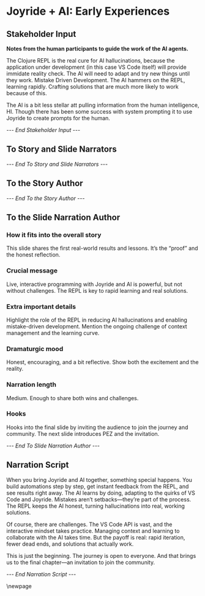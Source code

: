 # Joyride + AI: Early Experiences

## Stakeholder Input

**Notes from the human participants to guide the work of the AI agents.**

The Clojure REPL is the real cure for AI hallucinations, because the application under development (in this case VS Code itself) will provide immidate reality check. The AI will need to adapt and try new things until they work. Mistake Driven Development. The AI hammers on the REPL, learning rapidly. Crafting solutions that are much more likely to work because of this.

The AI is a bit less stellar att pulling information from the human intelligence, HI. Though there has been some success with system prompting it to use Joyride to create prompts for the human.

*--- End Stakeholder Input ---*

## To Story and Slide Narrators

*--- End To Story and Slide Narrators ---*

## To the Story Author

*--- End To the Story Author ---*


## To the Slide Narration Author

### How it fits into the overall story
This slide shares the first real-world results and lessons. It’s the “proof” and the honest reflection.

### Crucial message
Live, interactive programming with Joyride and AI is powerful, but not without challenges. The REPL is key to rapid learning and real solutions.

### Extra important details
Highlight the role of the REPL in reducing AI hallucinations and enabling mistake-driven development. Mention the ongoing challenge of context management and the learning curve.

### Dramaturgic mood
Honest, encouraging, and a bit reflective. Show both the excitement and the reality.

### Narration length
Medium. Enough to share both wins and challenges.

### Hooks
Hooks into the final slide by inviting the audience to join the journey and community. The next slide introduces PEZ and the invitation.

*--- End To Slide Narration Author ---*

## Narration Script

When you bring Joyride and AI together, something special happens. You build automations step by step, get instant feedback from the REPL, and see results right away. The AI learns by doing, adapting to the quirks of VS Code and Joyride. Mistakes aren’t setbacks—they’re part of the process. The REPL keeps the AI honest, turning hallucinations into real, working solutions.

Of course, there are challenges. The VS Code API is vast, and the interactive mindset takes practice. Managing context and learning to collaborate with the AI takes time. But the payoff is real: rapid iteration, fewer dead ends, and solutions that actually work.

This is just the beginning. The journey is open to everyone. And that brings us to the final chapter—an invitation to join the community.

*--- End Narration Script ---*


\newpage